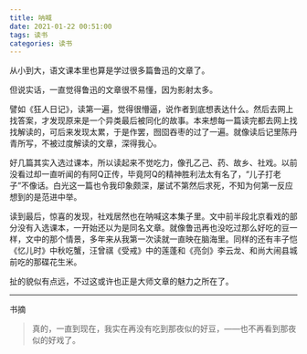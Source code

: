 ```yaml
---
title: 呐喊
date: 2021-01-22 00:51:00
tags: 读书
categories: 读书
---
```


从小到大，语文课本里也算是学过很多篇鲁迅的文章了。

<!-- more -->

但说实话，一直觉得鲁迅的文章很不易懂，因为影射太多。

譬如《狂人日记》，读第一遍，觉得很懵逼，说作者到底想表达什么。然后去网上找答案，才发现原来是一个异类最后被同化的故事。本来想每一篇读完都去网上找找解读的，可后来发现太累，于是作罢，囫囵吞枣的过了一遍。就像读后记里陈丹青所写，不被过度解读的文章，深得我心。

好几篇其实入选过课本，所以读起来不觉吃力，像孔乙己、药、故乡、社戏。以前没看过却一直听闻的有阿Q正传，毕竟阿Q的精神胜利法太有名了，“儿子打老子”不像话。白光这一篇也令我印象颇深，屡试不第然后求死，不知为何第一反应想到的是范进中举。

读到最后，惊喜的发现，社戏居然也在呐喊这本集子里。文中前半段北京看戏的部分没有入选课本，一开始还以为是同名文章。就像鲁迅再也没吃过那么好吃的豆一样，文中的那个情景，多年来从我第一次读就一直映在脑海里。同样的还有丰子恺《忆儿时》中秋吃蟹，汪曾祺《受戒》中的莲蓬和《亮剑》李云龙、和尚大闹县城前吃的那碟花生米。

扯的貌似有点远，不过这或许也正是大师文章的魅力之所在了。

---
书摘
> 真的，一直到现在，我实在再没有吃到那夜似的好豆，——也不再看到那夜似的好戏了。